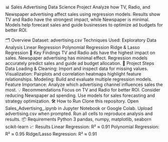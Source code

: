 📊 Sales Advertising Data Science Project
Analyze how TV, Radio, and Newspaper advertising affect sales using regression models. Results show TV and Radio have the strongest impact, while Newspaper is minimal. Models help forecast sales and guide businesses to optimize ad budgets for better ROI.

🗂️ Overview
Dataset: advertising.csv
Techniques Used:
Exploratory Data Analysis
Linear Regression
Polynomial Regression
Ridge & Lasso Regression
🔑 Key Findings
TV and Radio ads have the highest impact on sales.
Newspaper advertising has minimal effect.
Regression models accurately predict sales and guide ad budget allocation.
🚀 Project Steps
Data Loading & Cleaning:
Import and inspect data for missing values.
Visualization:
Pairplots and correlation heatmaps highlight feature relationships.
Modeling:
Build and evaluate multiple regression models.
Feature Importance:
Analyze which advertising channel influences sales the most.
💡 Recommendations
Focus on TV and Radio for better ROI.
Consider reducing Newspaper ad spending.
Use models for sales forecasting and strategy optimization.
🛠️ How to Run
Clone this repository.
Open Sales_Advertising_.ipynb in Jupyter Notebook or Google Colab.
Upload advertising.csv when prompted.
Run all cells to reproduce analysis and results.
📦 Requirements
Python 3
pandas, numpy, matplotlib, seaborn
scikit-learn
📈 Results
Linear Regression: R² ≈ 0.91
Polynomial Regression: R² ≈ 0.95
Ridge/Lasso Regression: R² ≈ 0.91
